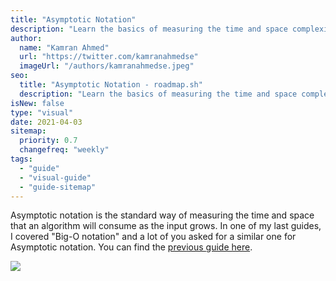 ```yaml
---
title: "Asymptotic Notation"
description: "Learn the basics of measuring the time and space complexity of algorithms"
author:
  name: "Kamran Ahmed"
  url: "https://twitter.com/kamranahmedse"
  imageUrl: "/authors/kamranahmedse.jpeg"
seo:
  title: "Asymptotic Notation - roadmap.sh"
  description: "Learn the basics of measuring the time and space complexity of algorithms"
isNew: false
type: "visual"
date: 2021-04-03
sitemap:
  priority: 0.7
  changefreq: "weekly"
tags:
  - "guide"
  - "visual-guide"
  - "guide-sitemap"
---
```


Asymptotic notation is the standard way of measuring the time and space that an algorithm will consume as the input grows. In one of my last guides, I covered "Big-O notation" and a lot of you asked for a similar one for Asymptotic notation. You can find the [previous guide here](/guides/big-o-notation).

[![](/guides/asymptotic-notation.png)](/guides/asymptotic-notation.png)

